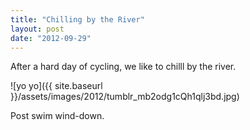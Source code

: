 ```yaml
---
title: "Chilling by the River"
layout: post
date: "2012-09-29"
---
```


After a hard day of cycling, we like to chilll by the river.

![yo yo]({{ site.baseurl }}/assets/images/2012/tumblr_mb2odg1cQh1qlj3bd.jpg)

Post swim wind-down.
